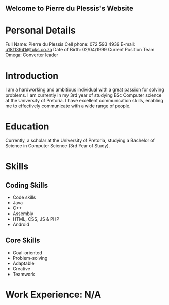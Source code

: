## Welcome to Pierre du Plessis's Website

# Personal Details
Full Name: Pierre du Plessis
Cell phone: 072 593 4939
E-mail: u18113941@tuks.co.za
Date of Birth: 02/04/1999
Current Position Team Omega: Converter leader

# Introduction
I am a hardworking and ambitious individual with a great passion for solving problems. I am
currently in my 3rd year of studying BSc Computer science at the University of Pretoria. I have
excellent communication skills, enabling me to effectively communicate with a wide range of
people.

# Education
Currently, a scholar at the University of Pretoria, studying a Bachelor of Science in Computer
Science (3rd Year of Study).

# Skills
## Coding Skills
- Code skills
- Java
- C++
- Assembly
- HTML, CSS, JS & PHP
- Android
## Core Skills
- Goal-oriented
- Problem-solving
- Adaptable
- Creative
- Teamwork

# Work Experience: N/A
